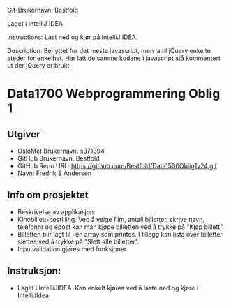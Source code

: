

Git-Brukernavn: Bestfold

Laget i IntelliJ IDEA

Instructions:
Last ned og kjør på IntelliJ IDEA.

Description:
Benyttet for det meste javascript, men la til jQuery enkelte steder for enkelhet. Har latt de samme kodene i javascript stå kommentert ut der jQuery er brukt.


# Data1700 Webprogrammering Oblig 1 
## Utgiver
* OsloMet Brukernavn: s371394
* GitHub Brukernavn: Bestfold
* GitHub Repo URL: https://github.com/Bestfold/Data1500Oblig1v24.git
* Navn: Fredrik S Andersen
  
## Info om prosjektet
* Beskrivelse av applikasjon:
* Kinobillett-bestilling. Ved å velge film, antall billetter, skrive navn, telefonnr og epost kan man kjøpe billetten ved å trykke på "Kjøp billett".
* Billetten blir lagt til i en array som printes. I tillegg kan lista over billetter slettes ved å trykke på "Slett alle billetter".
* Inputvalidation gjøres med funksjoner.


## Instruksjon:
* Laget i IntelliJIDEA. Kan enkelt kjøres ved å laste ned og kjøre i IntelliJIdea.
